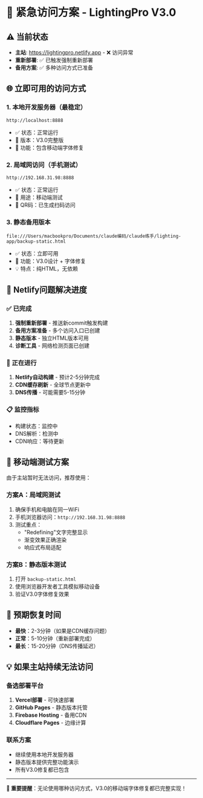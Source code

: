 # 🚨 紧急访问方案 - LightingPro V3.0

## ⚠️ 当前状态
- **主站**: https://lightingpro.netlify.app - ❌ 访问异常
- **重新部署**: ✅ 已触发强制重新部署
- **备用方案**: ✅ 多种访问方式已准备

## 🌐 立即可用的访问方式

### 1. 本地开发服务器（最稳定）
```
http://localhost:8888
```
- ✅ 状态：正常运行
- 🎯 版本：V3.0完整版
- 📱 功能：包含移动端字体修复

### 2. 局域网访问（手机测试）
```
http://192.168.31.98:8888
```
- ✅ 状态：正常运行
- 📱 用途：移动端测试
- 🔗 QR码：已生成扫码访问

### 3. 静态备用版本
```
file:///Users/macbookpro/Documents/claude编码/claude练手/lighting-app/backup-static.html
```
- ✅ 状态：立即可用
- 🎨 功能：V3.0设计 + 字体修复
- 💡 特点：纯HTML，无依赖

## 🔧 Netlify问题解决进度

### ✅ 已完成
1. **强制重新部署** - 推送新commit触发构建
2. **备用方案准备** - 多个访问入口已创建
3. **静态版本** - 独立HTML版本可用
4. **诊断工具** - 网络检测页面已创建

### 🔄 正在进行
1. **Netlify自动构建** - 预计2-5分钟完成
2. **CDN缓存刷新** - 全球节点更新中
3. **DNS传播** - 可能需要5-15分钟

### 📋 监控指标
- 构建状态：监控中
- DNS解析：检测中
- CDN响应：等待更新

## 📱 移动端测试方案

由于主站暂时无法访问，推荐使用：

### 方案A：局域网测试
1. 确保手机和电脑在同一WiFi
2. 手机浏览器访问：`http://192.168.31.98:8888`
3. 测试重点：
   - "Redefining"文字完整显示
   - 渐变效果正确渲染
   - 响应式布局适配

### 方案B：静态版本测试
1. 打开 `backup-static.html`
2. 使用浏览器开发者工具模拟移动设备
3. 验证V3.0字体修复效果

## 🚀 预期恢复时间

- **最快**：2-3分钟（如果是CDN缓存问题）
- **正常**：5-10分钟（重新部署完成）
- **最长**：15-20分钟（DNS传播延迟）

## 💡 如果主站持续无法访问

### 备选部署平台
1. **Vercel部署** - 可快速部署
2. **GitHub Pages** - 静态版本托管
3. **Firebase Hosting** - 备用CDN
4. **Cloudflare Pages** - 边缘计算

### 联系方案
- 继续使用本地开发服务器
- 静态版本提供完整功能演示
- 所有V3.0修复都已包含

---

**🎯 重要提醒**：无论使用哪种访问方式，V3.0的移动端字体修复都已完整实现！